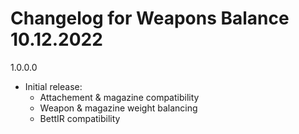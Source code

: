 # Changelog for Weapons Balance 10.12.2022

1.0.0.0
- Initial release:
    - Attachement & magazine compatibility
    - Weapon & magazine weight balancing
    - BettIR compatibility
